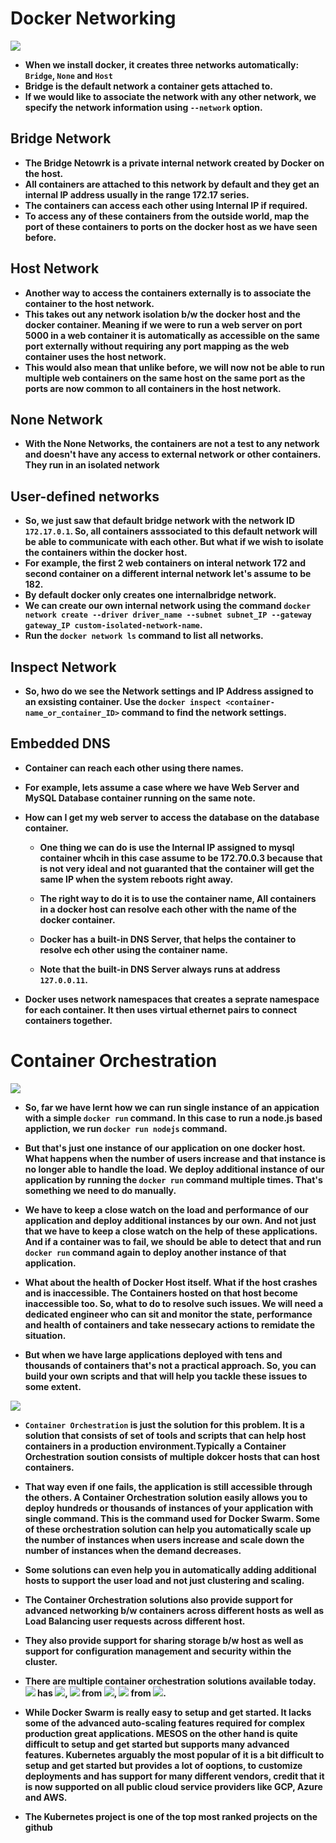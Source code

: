 # Docker Networking

![](https://github.com/amandewatnitrr/docker-tutorial/blob/master/imgs/Docker5.png)

<p align="justify">
<strong>

- When we install docker, it creates three networks automatically: `Bridge`, `None` and `Host`
- Bridge is the default network a container gets attached to.
- If we would like to associate the network with any other network, we specify the network information using `--network` option.

## Bridge Network

- The Bridge Netowrk is a private internal network created by Docker on the host. 
- All containers are attached to this network by default and they get an internal IP address usually in the range 172.17 series. 
- The containers can access each other using Internal IP if required.
- To access any of these containers from the outside world, map the port of these containers to ports on the docker host as we have seen before.

## Host Network

- Another way to access the containers externally is to associate the container to the host network.
- This takes out any network isolation b/w the docker host and the docker container. Meaning if we were to run a web server on port 5000 in a web container it is automatically as accessible on the same port externally without requiring any port mapping as the web container uses the host network.
- This would also mean that unlike before, we will now not be able to run multiple web containers on the same host on the same port as the ports are now common to all containers in the host network.

## None Network

- With the None Networks, the containers are not a test to any network and doesn't have any access to external network or other containers. They run in an isolated network

## User-defined networks

- So, we just saw that default bridge network with the network ID `172.17.0.1`. So, all containers asssociated to this default network will be able to communicate with each other. But what if we wish to isolate the containers within the docker host.
- For example, the first 2 web containers on interal network 172 and second container on a different internal network let's assume to be 182.
- By default docker only creates one internalbridge network.
- We can create our own internal network using the command `docker network create --driver driver_name --subnet subnet_IP --gateway gateway_IP custom-isolated-network-name`.
- Run the `docker network ls` command to list all networks.

## Inspect Network

- So, hwo do we see the Network settings and IP Address assigned to an exsisting container. Use the `docker inspect <container-name_or_container_ID>` command to find the network settings.

## Embedded DNS

- Container can reach each other using there names.
- For example, lets assume a case where we have Web Server and MySQL Database container running on the same note.
- How can I get my web server to access the database on the database container.

  - One thing we can do is use the Internal IP assigned to mysql container whcih in this case assume to be 172.70.0.3 because that is not very ideal and not guaranted that the container will get the same IP when the system reboots right away.

  - The right way to do it is to use the container name, All containers in a docker host can resolve each other with the name of the docker container.

  - Docker has a built-in DNS Server, that helps the container to resolve ech other using the container name.

  - Note that the built-in DNS Server always runs at address `127.0.0.11`.

- Docker uses network namespaces that creates a seprate namespace for each container. It then uses virtual ethernet pairs to connect containers together.

# Container Orchestration

![](https://github.com/amandewatnitrr/docker-tutorial/blob/master/imgs/Docker6.png)

- So, far we have lernt how we can run single instance of an appication with a simple `docker run` command. In this case to run a node.js based appliction, we run `docker run nodejs` command.

- But that's just one instance of our application on one docker host. What happens when the number of users increase and that instance is no longer able to handle the load. We deploy additional instance of our application by running the `docker run` command multiple times. That's something we need to do manually.

- We have to keep a close watch on the load and performance of our application and deploy additional instances by our own. And not just that we have to keep a close watch on the help of these applications. And if a container was to fail, we should be able to detect that and run `docker run` command again to deploy another instance of that application.

- What about the health of Docker Host itself. What if the host crashes and is inaccessible. The Containers hosted on that host become inaccessible too. So, what to do to resolve such issues. We will need a dedicated engineer who can sit and monitor the  state, performance and health of containers and take nessecary actions to remidate the situation.

- But when we have large applications deployed with tens and thousands of containers that's not a practical approach. So, you can build your own scripts and that will help you tackle these issues to some extent.

![](https://github.com/amandewatnitrr/docker-tutorial/blob/master/imgs/Docker8.png)

- `Container Orchestration` is just the solution for this problem. It is a solution that consists of set of tools and scripts that can help host containers in a  production environment.Typically a Container Orchestration soution consists of multiple dokcer hosts that can host containers.

- That way even if one fails, the application is still accessible through the others. A Container Orchestration solution easily allows you to deploy hundreds or thousands of instances of your application with single command. This is the command used for Docker Swarm. Some of these orchestration solution can help you automatically scale up the number of instances when users increase and scale down the number of instances when the demand decreases.

- Some solutions can even help you in automatically adding additional hosts to support the user load and not just clustering and scaling.
- The Container Orchestration solutions also provide support for advanced networking b/w containers across different hosts as well as Load Balancing user requests across different host.
- They also provide support for sharing storage b/w host as well as support for configuration management and security within the cluster.
- There are multiple container orchestration solutions available today. <img src="https://img.shields.io/badge/Docker-2496ED?style=plastic&logo=Docker&logoColor=white"> has <img src="https://img.shields.io/badge/Docker_Swarm-2496ED?style=plastic&logo=Docker&logoColor=white">, <img src="https://img.shields.io/badge/Kubernetes-326CE5?style=plastic&logo=Kubernetes&logoColor=white"> from <img src="https://img.shields.io/badge/Google-4285F4?style=plastic&logo=Google&logoColor=white">, <img src="https://img.shields.io/badge/MESOS-7A1FA2?style=plastic&logo=Gmail&logoColor=white"> from <img src="https://img.shields.io/badge/Apcahe-D22128?style=plastic&logo=Apache&logoColor=white">.
- While Docker Swarm is really easy to setup and get started. It lacks some of the advanced auto-scaling features required for complex production great applications. MESOS on the other hand is quite difficult to setup and get started but supports many advanced features. Kubernetes arguably the most popular of it is a bit difficult to setup and get started but provides a lot of ooptions, to customize deployments and has support for many different vendors, credit that it is now supported on all public cloud service providers like GCP, Azure and AWS.
- The Kubernetes project is one of the top most ranked projects on the github 

</strong>
</p>